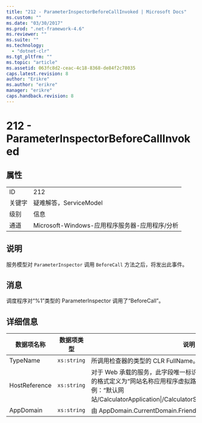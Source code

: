 ```yaml
---
title: "212 - ParameterInspectorBeforeCallInvoked | Microsoft Docs"
ms.custom: ""
ms.date: "03/30/2017"
ms.prod: ".net-framework-4.6"
ms.reviewer: ""
ms.suite: ""
ms.technology: 
  - "dotnet-clr"
ms.tgt_pltfrm: ""
ms.topic: "article"
ms.assetid: 063fc8d2-ceac-4c18-8368-de84f2c78035
caps.latest.revision: 8
author: "Erikre"
ms.author: "erikre"
manager: "erikre"
caps.handback.revision: 8
---
```

# 212 - ParameterInspectorBeforeCallInvoked
## 属性  
  
|||  
|-|-|  
|ID|212|  
|关键字|疑难解答，ServiceModel|  
|级别|信息|  
|通道|Microsoft\-Windows\-应用程序服务器\-应用程序\/分析|  
  
## 说明  
 服务模型对 `ParameterInspector` 调用 `BeforeCall` 方法之后，将发出此事件。  
  
## 消息  
 调度程序对“%1”类型的 ParameterInspector 调用了“BeforeCall”。  
  
## 详细信息  
  
|数据项名称|数据项类型|说明|  
|-----------|-----------|--------|  
|TypeName|`xs:string`|所调用检查器的类型的 CLR FullName。|  
|HostReference|`xs:string`|对于 Web 承载的服务，此字段唯一标识 Web 层次结构中的服务。此字段的格式定义为“网站名称应用程序虚拟路径&#124;服务虚拟路径&#124;服务名称”。示例：“默认网站\/CalculatorApplication&#124;\/CalculatorService.svc&#124;CalculatorService”。|  
|AppDomain|`xs:string`|由 AppDomain.CurrentDomain.FriendlyName 返回的字符串。|